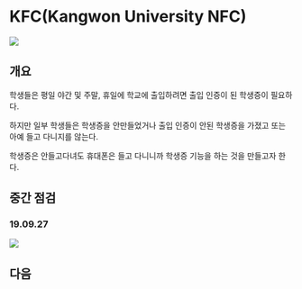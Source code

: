# KFC(Kangwon University NFC) #

<div>
<img src="https://user-images.githubusercontent.com/37291245/65775625-829c0200-e17b-11e9-8d91-b5c2aa5b6bc9.PNG">
</div>

## 개요 ##
학생들은 평일 야간 및 주말, 휴일에 학교에 출입하려면 출입 인증이 된 학생증이 필요하다.

하지만 일부 학생들은 학생증을 안만들었거나 출입 인증이 안된 학생증을 가졌고 또는 아예 들고 다니지를 않는다.

학생증은 안들고다녀도 휴대폰은 들고 다니니까 학생증 기능을 하는 것을 만들고자 한다.

## 중간 점검 ##

### 19.09.27 ###

>
<div>
<img src="https://user-images.githubusercontent.com/37291245/65775709-aa8b6580-e17b-11e9-9d0a-76fe84db2f36.PNG">
</div>

## 다음 ##